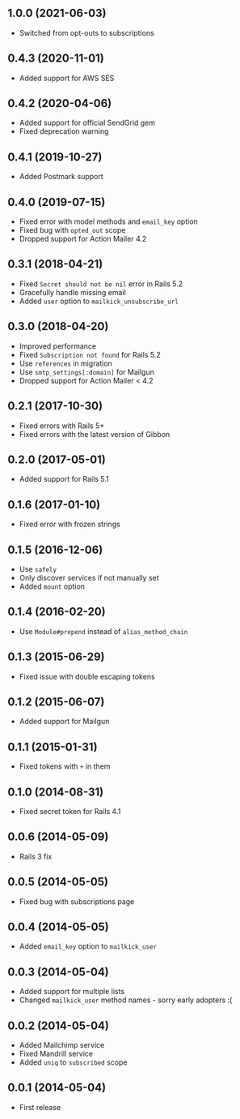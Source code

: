 ## 1.0.0 (2021-06-03)

- Switched from opt-outs to subscriptions

## 0.4.3 (2020-11-01)

- Added support for AWS SES

## 0.4.2 (2020-04-06)

- Added support for official SendGrid gem
- Fixed deprecation warning

## 0.4.1 (2019-10-27)

- Added Postmark support

## 0.4.0 (2019-07-15)

- Fixed error with model methods and `email_key` option
- Fixed bug with `opted_out` scope
- Dropped support for Action Mailer 4.2

## 0.3.1 (2018-04-21)

- Fixed `Secret should not be nil` error in Rails 5.2
- Gracefully handle missing email
- Added `user` option to `mailkick_unsubscribe_url`

## 0.3.0 (2018-04-20)

- Improved performance
- Fixed `Subscription not found` for Rails 5.2
- Use `references` in migration
- Use `smtp_settings[:domain]` for Mailgun
- Dropped support for Action Mailer < 4.2

## 0.2.1 (2017-10-30)

- Fixed errors with Rails 5+
- Fixed errors with the latest version of Gibbon

## 0.2.0 (2017-05-01)

- Added support for Rails 5.1

## 0.1.6 (2017-01-10)

- Fixed error with frozen strings

## 0.1.5 (2016-12-06)

- Use `safely`
- Only discover services if not manually set
- Added `mount` option

## 0.1.4 (2016-02-20)

- Use `Module#prepend` instead of `alias_method_chain`

## 0.1.3 (2015-06-29)

- Fixed issue with double escaping tokens

## 0.1.2 (2015-06-07)

- Added support for Mailgun

## 0.1.1 (2015-01-31)

- Fixed tokens with `+` in them

## 0.1.0 (2014-08-31)

- Fixed secret token for Rails 4.1

## 0.0.6 (2014-05-09)

- Rails 3 fix

## 0.0.5 (2014-05-05)

- Fixed bug with subscriptions page

## 0.0.4 (2014-05-05)

- Added `email_key` option to `mailkick_user`

## 0.0.3 (2014-05-04)

- Added support for multiple lists
- Changed `mailkick_user` method names - sorry early adopters :(

## 0.0.2 (2014-05-04)

- Added Mailchimp service
- Fixed Mandrill service
- Added `uniq` to `subscribed` scope

## 0.0.1 (2014-05-04)

- First release
